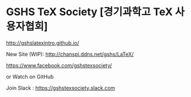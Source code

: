 ﻿# GSHS TeX Society [경기과학고 TeX 사용자협회]
http://gshslatexintro.github.io/

New Site (WIP): http://chanspi.ddns.net/gshs/LaTeX/

https://www.facebook.com/gshstexsociety/

or Watch on GitHub

Join Slack : https://gshstexsociety.slack.com
